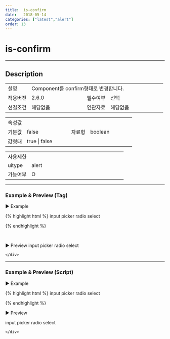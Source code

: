 ```yaml
---
title:  is-confirm
date:   2018-05-14
categories: ["latest","alert"]
order: 13
---
```


is-confirm
===

---

## Description

<table style="width:100%">
    <colgroup>
        <col width="15%"/>
        <col width="35%"/>
        <col width="15%"/>
        <col width="35%"/>
    </colgroup>
    <tr>
        <td class="tdTitle">설명</td>
        <td colspan="3">Component를 confirm형태로 변경합니다.</td>
    </tr>
    <tr>
        <td class="tdTitle">적용버전</td>
        <td>2.6.0</td>
        <td class="tdTitle">필수여부</td>
        <td>선택</td>
    </tr>
    <tr>
        <td class="tdTitle">선결조건</td>
        <td>해당없음</td>
        <td class="tdTitle">연관자료</td>
        <td>해당없음</td>
    </tr>
</table>
<table style="width:100%">
    <colgroup>
        <col width="15%"/>
        <col width="35%"/>
        <col width="15%"/>
        <col width="35%"/>
    </colgroup>
    <tr>
        <td class="tdTitle tdBg" colspan="4">속성값</td>
    </tr>
    <tr>
        <td class="tdTitle">기본값</td>
        <td>false</td>
        <td class="tdTitle">자료형</td>
        <td>boolean</td>
    </tr>
    <tr>
        <td class="tdTitle">값형태</td>
        <td colspan="3">true | false</td>
    </tr>
</table>
<table style="width:100%">
    <colgroup>
        <col width="20%"/>
        <col width="20%"/>
        <col width="20%"/>
        <col width="20%"/>
        <col width="20%"/>
    </colgroup>
    <tr>
        <td class="tdTitle tdBg" colspan="5">사용제한</td>
    </tr>
    <tr>
        <td>uitype</td>
        <td class="tdCenter">alert</td>
        <td></td>
        <td></td>
        <td></td>
    </tr>
    <tr>
        <td>가능여부</td>
        <td class="tdBlue tdCenter">O</td>
        <td></td>
        <td></td>
        <td></td>
    </tr>
</table>

---
### Example & Preview (Tag)

<sbux-tabs id="exTab1" name="exTab1" uitype="normal" title-target-id-array="exTab1_1" title-text-array="alert" is-scrollable="false">
</sbux-tabs>
<div class="tab-content">
    <div id="exTab1_1">

▶ Example

{% highlight html %}
<sbux-select id="test_1" name="test_1" uitype="single">
    <option-item value="value">input</option-item>
    <option-item value="value">picker</option-item>
    <option-item value="value">radio</option-item>
    <option-item value="value">select</option-item>
</sbux-select>

<sbux-alert id="sbIdx1_1" name="sbTagNm1_1" uitype="alert" switch-name="test_1" case-array="{iValue,,input을 선택하셨습니다.,}^{pValue,,picker를 선택하셨습니다.,}^{rValue,,radio를 선택하셨습니다.,}^{sValue,,select를 선택하셨습니다.,}" is-confirm="true"></sbux-alert>
{% endhighlight %}

<br>

▶ Preview 
<sbux-select id="test_1" name="test_1" uitype="single">
    <option-item value="iValue">input</option-item>
    <option-item value="pValue">picker</option-item>
    <option-item value="rValue">radio</option-item>
    <option-item value="sValue">select</option-item>
</sbux-select>

<sbux-alert id="sbIdx1_1" name="sbTagNm1_1" uitype="alert" switch-name="test_1" case-array="{iValue,,input을 선택하셨습니다.,}^{pValue,,picker를 선택하셨습니다.,}^{rValue,,radio를 선택하셨습니다.,}^{sValue,,select를 선택하셨습니다.,}" is-confirm="true"></sbux-alert>

    </div>
</div>

---
### Example & Preview (Script)

<sbux-tabs id="exTab2" name="exTab2" uitype="normal" title-target-id-array="exTab2_1" title-text-array="alert" is-scrollable="false">
</sbux-tabs>
<div class="tab-content">
    <div id="exTab2_1">

▶ Example

{% highlight html %}
<sbux-select id="test_2" name="test_2" uitype="single">
    <option-item value="iValue">input</option-item>
    <option-item value="pValue">picker</option-item>
    <option-item value="rValue">radio</option-item>
    <option-item value="sValue">select</option-item>
</sbux-select>

<div id="sbArea2_1"></div>
<script>
    $(document).ready(function(){
        $('#sbArea2_1').sbAlert({
            name : 'sbScriptNm2_1',
            uitype : 'alert',
            jsondataRef : 'jsondata',
            switchName : 'test_2',
            caseArray : '{iValue,,input을 선택하셨습니다.,}^{pValue,,picker를 선택하셨습니다.,}^{rValue,,radio를 선택하셨습니다.,}^{sValue,,select를 선택하셨습니다.,}',
            isConfirm : true
        });
    }); 
</script>
{% endhighlight %}

<br>

▶ Preview 

<sbux-select id="test_2" name="test_2" uitype="single">
    <option-item value="iValue">input</option-item>
    <option-item value="pValue">picker</option-item>
    <option-item value="rValue">radio</option-item>
    <option-item value="sValue">select</option-item>
</sbux-select>

<div id="sbArea2_1"></div>
<script>
    $(document).ready(function(){
        $('#sbArea2_1').sbAlert({
            name : 'sbScriptNm2_1',
            uitype : 'alert',
            jsondataRef : 'jsondata',
            switchName : 'test_2',
            caseArray : '{iValue,,input을 선택하셨습니다.,}^{pValue,,picker를 선택하셨습니다.,}^{rValue,,radio를 선택하셨습니다.,}^{sValue,,select를 선택하셨습니다.,}',
            isConfirm : true
        });
    });
</script>

    </div>
</div>